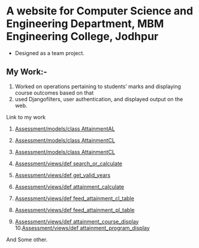 # A website for Computer Science and Engineering Department, MBM Engineering College, Jodhpur

* Designed as a team project.

## My Work:-
1. Worked on operations pertaining to students’ marks and displaying course outcomes based on that
2. used Djangofilters, user authentication, and displayed output on the web.

Link to my work
1. [Assessment/models/class AttainmentAL](https://github.com/RK1126/mbm_cse/blob/d012472c32a2f9389df7913ee27610c9e9e36ab4/assessment/models.py#L58)
2. [Assessment/models/class AttainmentCL](https://github.com/RK1126/mbm_cse/blob/d012472c32a2f9389df7913ee27610c9e9e36ab4/assessment/models.py#L67)
3. [Assessment/models/class AttainmentCL](https://github.com/RK1126/mbm_cse/blob/d012472c32a2f9389df7913ee27610c9e9e36ab4/assessment/models.py#L73)

4. [Assessment/views/def search_or_calculate](https://github.com/RK1126/mbm_cse/blob/d012472c32a2f9389df7913ee27610c9e9e36ab4/assessment/views.py#L545)
5. [Assessment/views/def get_valid_years](https://github.com/RK1126/mbm_cse/blob/d012472c32a2f9389df7913ee27610c9e9e36ab4/assessment/views.py#L572)
6. [Assessment/views/def attainment_calculate](https://github.com/RK1126/mbm_cse/blob/d012472c32a2f9389df7913ee27610c9e9e36ab4/assessment/views.py#L591)
7. [Assessment/views/def feed_attainment_cl_table](https://github.com/RK1126/mbm_cse/blob/d012472c32a2f9389df7913ee27610c9e9e36ab4/assessment/views.py#L653)
8. [Assessment/views/def feed_attainment_pl_table](https://github.com/RK1126/mbm_cse/blob/d012472c32a2f9389df7913ee27610c9e9e36ab4/assessment/views.py#L675)
9. [Assessment/views/def attainment_course_display](https://github.com/RK1126/mbm_cse/blob/d012472c32a2f9389df7913ee27610c9e9e36ab4/assessment/views.py#L696)
10.[Assessment/views/def attainment_program_display](https://github.com/RK1126/mbm_cse/blob/d012472c32a2f9389df7913ee27610c9e9e36ab4/assessment/views.py#L727)

And Some other.
